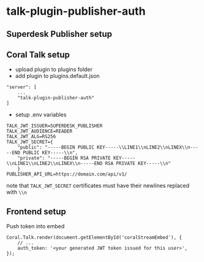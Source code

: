 # talk-plugin-publisher-auth

## Superdesk Publisher setup

## Coral Talk setup
- upload plugin to plugins folder
- add plugin to plugins.default.json
```
"server": [
    ...
    "talk-plugin-publisher-auth"
]
```
- setup .env variables
```
TALK_JWT_ISSUER=SUPERDESK_PUBLISHER
TALK_JWT_AUDIENCE=READER
TALK_JWT_ALG=RS256
TALK_JWT_SECRET={
    "public": "-----BEGIN PUBLIC KEY-----\\LINE1\\nLINE2\\nLINEX\\n-----END PUBLIC KEY-----\\n",
    "private": "-----BEGIN RSA PRIVATE KEY-----\\nLINE1\\nLINE2\\nLINEX\\n-----END RSA PRIVATE KEY-----\\n"
    }
PUBLISHER_API_URL=https://domain.com/api/v1/

```
note that `TALK_JWT_SECRET` certificates must have their newlines replaced with `\\n`

## Frontend setup
Push token into embed
```
Coral.Talk.render(document.getElementById('coralStreamEmbed'), {
    // ...
    auth_token: '<your generated JWT token issued for this user>',
});
```